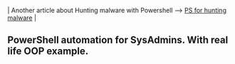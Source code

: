| Another article about Hunting malware with Powershell --> [PS for hunting malware](https://art-ek.github.io/pshell-virusTotal/) |

## PowerShell automation for SysAdmins. With real life OOP example. ##
